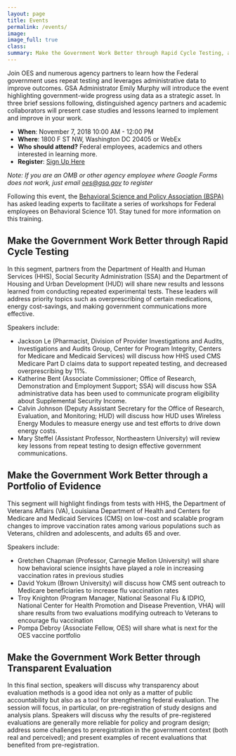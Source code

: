 ```yaml
---
layout: page
title: Events
permalink: /events/
image:
image_full: true
class:
summary: Make the Government Work Better through Rapid Cycle Testing, a Portfolio of Evidence and Transparent Evaluation
---
```

Join OES and numerous agency partners to learn how the Federal government uses repeat testing and leverages administrative data to improve outcomes. GSA Administrator Emily Murphy will introduce the event highlighting government-wide progress using data as a strategic asset. In three brief sessions following, distinguished agency partners and academic collaborators will present case studies and lessons learned to implement and improve in your work. 

- <b>When</b>: November 7, 2018 10:00 AM - 12:00 PM
- <b>Where</b>: 1800 F ST NW, Washington DC 20405 or WebEx 
- <b>Who should attend?</b> Federal employees, academics and others interested in learning more.
- <b>Register</b>: <a href="https://goo.gl/forms/VhRduCS5BVFScFv92">Sign Up Here </a>

<i>Note: If you are an OMB or other agency employee where Google Forms does not work, just email oes@gsa.gov to register</i>

Following this event, the <a href="https://behavioralpolicy.org/">Behavioral Science and Policy Association (BSPA)</a> has asked leading experts to facilitate a series of workshops for Federal employees on Behavioral Science 101. Stay tuned for more information on this training.

## Make the Government Work Better through Rapid Cycle Testing

In this segment, partners from the Department of Health and Human Services (HHS), Social Security Administration (SSA) and the Department of Housing and Urban Development (HUD) will share new results and lessons learned from conducting repeated experimental tests. These leaders will address priority topics such as overprescribing of certain medications, energy cost-savings, and making government communications more effective. 

Speakers include: 
- Jackson Le (Pharmacist, Division of Provider Investigations and Audits, Investigations and Audits Group, Center for Program Integrity, Centers for Medicare and Medicaid Services) will discuss how HHS used CMS Medicare Part D claims data to support repeated testing, and decreased overprescribing by 11%.
- Katherine Bent (Associate Commissioner; Office of Research, Demonstration and Employment Support; SSA) will discuss how SSA administrative data has been used to communicate program eligibility about Supplemental Security Income.  
- Calvin Johnson (Deputy Assistant Secretary for the Office of Research, Evaluation, and Monitoring; HUD) will discuss how HUD uses Wireless Energy Modules to measure energy use and test efforts to drive down energy costs. 
- Mary Steffel (Assistant Professor, Northeastern University) will review key lessons from repeat testing to design effective government communications. 

## Make the Government Work Better through a Portfolio of Evidence

This segment will highlight findings from tests with HHS, the Department of Veterans Affairs (VA), Louisiana Department of Health and Centers for Medicare and Medicaid Services (CMS) on low-cost and scalable program changes to improve vaccination rates among various populations such as Veterans, children and adolescents, and adults 65 and over.  

Speakers include: 
- Gretchen Chapman (Professor, Carnegie Mellon University) will share how behavioral science insights have played a role in increasing vaccination rates in previous studies
- David Yokum (Brown University) will discuss how CMS sent outreach to Medicare beneficiaries to increase flu vaccination rates
- Troy Knighton (Program Manager, National Seasonal Flu & IDPIO, National Center for Health Promotion and Disease Prevention, VHA) will share results from two evaluations modifying outreach to Veterans to encourage flu vaccination
- Pompa Debroy (Associate Fellow, OES) will share what is next for the OES vaccine portfolio

## Make the Government Work Better through Transparent Evaluation 

In this final section, speakers will discuss why transparency about evaluation methods is a good idea not only as a matter of public accountability but also as a tool for strengthening federal evaluation. The session will focus, in particular, on pre-registration of study designs and analysis plans. Speakers will discuss why the results of pre-registered evaluations are generally more reliable for policy and program design; address some challenges to preregistration in the government context (both real and perceived); and present examples of recent evaluations that benefited from pre-registration.
